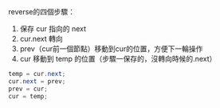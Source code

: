 reverse的四個步驟：
1. 保存 cur 指向的 next
2. cur.next 轉向
3. prev（cur前一個節點）移動到cur的位置，方便下一輪操作
4. cur 移動到 temp 的位置（步驟一保存的，沒轉向時候的.next）

```java
temp = cur.next;
cur.next = prev;
prev = cur;
cur = temp;
```